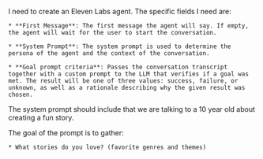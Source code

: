 I need to create an Eleven Labs agent.  The specific fields I need are:

    * **First Message**: The first message the agent will say. If empty, the agent will wait for the user to start the conversation.

    * **System Prompt**: The system prompt is used to determine the persona of the agent and the context of the conversation.

    * **Goal prompt criteria**: Passes the conversation transcript together with a custom prompt to the LLM that verifies if a goal was met. The result will be one of three values: success, failure, or unknown, as well as a rationale describing why the given result was chosen.

The system prompt should include that we are talking to a 10 year old about creating a fun story.

The goal of the prompt is to gather:

    * What stories do you love? (favorite genres and themes)